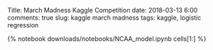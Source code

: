 Title: March Madness Kaggle Competition
date: 2018-03-13 6:00 
comments: true
slug: kaggle march madness
tags: kaggle, logistic regression

{% notebook downloads/notebooks/NCAA_model.ipynb cells[1:] %}

